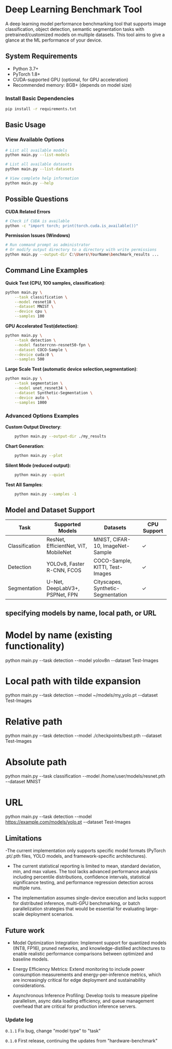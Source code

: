 # Deep Learning Benchmark Tool

A deep learning model performance benchmarking tool that supports image classification, object detection, semantic segmentation tasks with pretrained/customized models on multiple datasets. This tool aims to give a glance at the ML performance of your device.

## System Requirements

- Python 3.7+
- PyTorch 1.8+
- CUDA-supported GPU (optional, for GPU acceleration)
- Recommended memory: 8GB+ (depends on model size)


### Install Basic Dependencies
```bash
pip install -r requirements.txt
```

## Basic Usage

### View Available Options
```bash
# List all available models
python main.py --list-models

# List all available datasets
python main.py --list-datasets

# View complete help information
python main.py --help
```


## Possible Questions

**CUDA Related Errors**
```bash
# Check if CUDA is available
python -c "import torch; print(torch.cuda.is_available())"
```


**Permission Issues (Windows)**
```bash
# Run command prompt as administrator
# Or modify output directory to a directory with write permissions
python main.py --output-dir C:\Users\YourName\benchmark_results ...
```


## Command Line Examples

**Quick Test (CPU, 100 samples, classification)**:
```bash
python main.py \
    --task classification \
    --model resnet18 \
    --dataset MNIST \
    --device cpu \
    --samples 100
```

**GPU Accelerated Test(detection)**:
```bash
python main.py \
    --task detection \
    --model fasterrcnn-resnet50-fpn \
    --dataset COCO-Sample \
    --device cuda:0 \
    --samples 500
```

**Large Scale Test (automatic device selection,segmentation)**:
```bash
python main.py \
    --task segmentation \
    --model unet_resnet34 \
    --dataset Synthetic-Segmentation \
    --device auto \
    --samples 1000
```


### Advanced Options Examples

**Custom Output Directory**:
```bash
    python main.py --output-dir ./my_results
```


**Chart Generation**:
```bash
    python main.py --plot
```

**Silent Mode (reduced output)**:
```bash
    python main.py --quiet
```

**Test All Samples**:
```bash
    python main.py --samples -1
```

## Model and Dataset Support

| Task | Supported Models | Datasets | CPU Support |
|-----------|------------------|----------|-------------|
| Classification | ResNet, EfficientNet, ViT, MobileNet | MNIST, CIFAR-10, ImageNet-Sample | ✓ |
| Detection | YOLOv8, Faster R-CNN, FCOS | COCO-Sample, KITTI, Test-Images | ✓ |
| Segmentation | U-Net, DeepLabV3+, PSPNet, FPN | Cityscapes, Synthetic-Segmentation | ✓ |


##  specifying models by name, local path, or URL

# Model by name (existing functionality)
python main.py --task detection --model yolov8n --dataset Test-Images

# Local path with tilde expansion
python main.py --task detection --model ~/models/my_yolo.pt --dataset Test-Images

# Relative path
python main.py --task detection --model ./checkpoints/best.pth --dataset Test-Images

# Absolute path
python main.py --task classification --model /home/user/models/resnet.pth --dataset MNIST

# URL
python main.py --task detection --model https://example.com/models/yolo.pt --dataset Test-Images



## Limitations
-The current implementation only supports specific model formats (PyTorch .pt/.pth files, YOLO models, and framework-specific architectures).

- The current statistical reporting is limited to mean, standard deviation, min, and max values. The tool lacks advanced performance analysis including percentile distributions, confidence intervals, statistical significance testing, and performance regression detection across multiple runs.

- The implementation assumes single-device execution and lacks support for distributed inference, multi-GPU benchmarking, or batch parallelization strategies that would be essential for evaluating large-scale deployment scenarios.



## Future work
- Model Optimization Integration: Implement support for quantized models (INT8, FP16), pruned networks, and knowledge-distilled architectures to enable realistic performance comparisons between optimized and baseline models.

- Energy Efficiency Metrics: Extend monitoring to include power consumption measurements and energy-per-inference metrics, which are increasingly critical for edge deployment and sustainability considerations.

- Asynchronous Inference Profiling: Develop tools to measure pipeline parallelism, async data loading efficiency, and queue management overhead that are critical for production inference servers.


### Update log
`0.1.1` Fix bug, change "model type" to "task"

`0.1.0` First release, continuing the updates from "hardware-benchmark"
